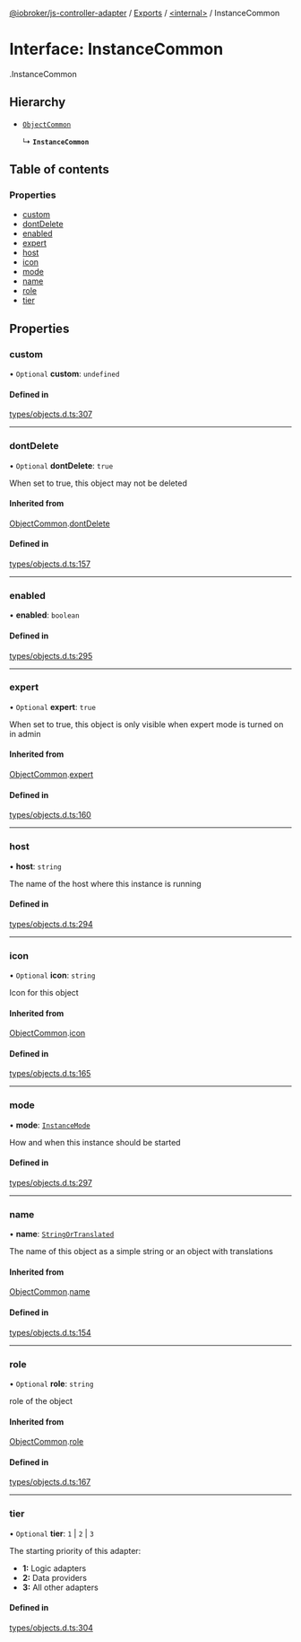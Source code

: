 [@iobroker/js-controller-adapter](../README.md) / [Exports](../modules.md) / [<internal\>](../modules/internal_.md) / InstanceCommon

# Interface: InstanceCommon

[<internal>](../modules/internal_.md).InstanceCommon

## Hierarchy

- [`ObjectCommon`](internal_.ObjectCommon.md)

  ↳ **`InstanceCommon`**

## Table of contents

### Properties

- [custom](internal_.InstanceCommon.md#custom)
- [dontDelete](internal_.InstanceCommon.md#dontdelete)
- [enabled](internal_.InstanceCommon.md#enabled)
- [expert](internal_.InstanceCommon.md#expert)
- [host](internal_.InstanceCommon.md#host)
- [icon](internal_.InstanceCommon.md#icon)
- [mode](internal_.InstanceCommon.md#mode)
- [name](internal_.InstanceCommon.md#name)
- [role](internal_.InstanceCommon.md#role)
- [tier](internal_.InstanceCommon.md#tier)

## Properties

### custom

• `Optional` **custom**: `undefined`

#### Defined in

[types/objects.d.ts:307](https://github.com/ioBroker/ioBroker.js-controller/blob/931c925a/packages/types/objects.d.ts#L307)

___

### dontDelete

• `Optional` **dontDelete**: ``true``

When set to true, this object may not be deleted

#### Inherited from

[ObjectCommon](internal_.ObjectCommon.md).[dontDelete](internal_.ObjectCommon.md#dontdelete)

#### Defined in

[types/objects.d.ts:157](https://github.com/ioBroker/ioBroker.js-controller/blob/931c925a/packages/types/objects.d.ts#L157)

___

### enabled

• **enabled**: `boolean`

#### Defined in

[types/objects.d.ts:295](https://github.com/ioBroker/ioBroker.js-controller/blob/931c925a/packages/types/objects.d.ts#L295)

___

### expert

• `Optional` **expert**: ``true``

When set to true, this object is only visible when expert mode is turned on in admin

#### Inherited from

[ObjectCommon](internal_.ObjectCommon.md).[expert](internal_.ObjectCommon.md#expert)

#### Defined in

[types/objects.d.ts:160](https://github.com/ioBroker/ioBroker.js-controller/blob/931c925a/packages/types/objects.d.ts#L160)

___

### host

• **host**: `string`

The name of the host where this instance is running

#### Defined in

[types/objects.d.ts:294](https://github.com/ioBroker/ioBroker.js-controller/blob/931c925a/packages/types/objects.d.ts#L294)

___

### icon

• `Optional` **icon**: `string`

Icon for this object

#### Inherited from

[ObjectCommon](internal_.ObjectCommon.md).[icon](internal_.ObjectCommon.md#icon)

#### Defined in

[types/objects.d.ts:165](https://github.com/ioBroker/ioBroker.js-controller/blob/931c925a/packages/types/objects.d.ts#L165)

___

### mode

• **mode**: [`InstanceMode`](../modules/internal_.md#instancemode)

How and when this instance should be started

#### Defined in

[types/objects.d.ts:297](https://github.com/ioBroker/ioBroker.js-controller/blob/931c925a/packages/types/objects.d.ts#L297)

___

### name

• **name**: [`StringOrTranslated`](../modules/internal_.md#stringortranslated)

The name of this object as a simple string or an object with translations

#### Inherited from

[ObjectCommon](internal_.ObjectCommon.md).[name](internal_.ObjectCommon.md#name)

#### Defined in

[types/objects.d.ts:154](https://github.com/ioBroker/ioBroker.js-controller/blob/931c925a/packages/types/objects.d.ts#L154)

___

### role

• `Optional` **role**: `string`

role of the object

#### Inherited from

[ObjectCommon](internal_.ObjectCommon.md).[role](internal_.ObjectCommon.md#role)

#### Defined in

[types/objects.d.ts:167](https://github.com/ioBroker/ioBroker.js-controller/blob/931c925a/packages/types/objects.d.ts#L167)

___

### tier

• `Optional` **tier**: ``1`` \| ``2`` \| ``3``

The starting priority of this adapter:
- **1:** Logic adapters
- **2:** Data providers
- **3:** All other adapters

#### Defined in

[types/objects.d.ts:304](https://github.com/ioBroker/ioBroker.js-controller/blob/931c925a/packages/types/objects.d.ts#L304)
